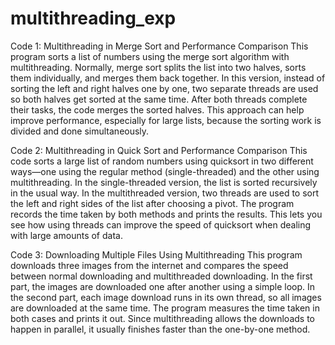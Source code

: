 # multithreading_exp

Code 1: Multithreading in Merge Sort and Performance Comparison
This program sorts a list of numbers using the merge sort algorithm with multithreading. Normally, merge sort splits the list into two halves, sorts them individually, and merges them back together. In this version, instead of sorting the left and right halves one by one, two separate threads are used so both halves get sorted at the same time. After both threads complete their tasks, the code merges the sorted halves. This approach can help improve performance, especially for large lists, because the sorting work is divided and done simultaneously.

Code 2: Multithreading in Quick Sort and Performance Comparison
This code sorts a large list of random numbers using quicksort in two different ways—one using the regular method (single-threaded) and the other using multithreading. In the single-threaded version, the list is sorted recursively in the usual way. In the multithreaded version, two threads are used to sort the left and right sides of the list after choosing a pivot. The program records the time taken by both methods and prints the results. This lets you see how using threads can improve the speed of quicksort when dealing with large amounts of data.

Code 3: Downloading Multiple Files Using Multithreading
This program downloads three images from the internet and compares the speed between normal downloading and multithreaded downloading. In the first part, the images are downloaded one after another using a simple loop. In the second part, each image download runs in its own thread, so all images are downloaded at the same time. The program measures the time taken in both cases and prints it out. Since multithreading allows the downloads to happen in parallel, it usually finishes faster than the one-by-one method.

